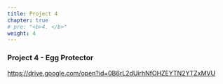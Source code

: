 ```yaml
---
title: Project 4
chapter: true
# pre: "<b>4. </b>"
weight: 4
---
```


### Project 4 - Egg Protector

https://drive.google.com/open?id=0B6rL2dUirhNfOHZEYTN2YTZxMVU
